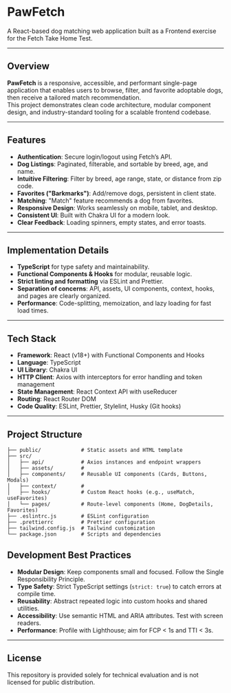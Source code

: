 # PawFetch

A React-based dog matching web application built as a Frontend exercise for the Fetch Take Home Test.

---

## Overview

**PawFetch** is a responsive, accessible, and performant single-page application that enables users to browse, filter, and favorite adoptable dogs, then receive a tailored match recommendation.  
This project demonstrates clean code architecture, modular component design, and industry-standard tooling for a scalable frontend codebase.

---

## Features

- **Authentication**: Secure login/logout using Fetch’s API.
- **Dog Listings**: Paginated, filterable, and sortable by breed, age, and name.
- **Intuitive Filtering**: Filter by breed, age range, state, or distance from zip code.
- **Favorites ("Barkmarks")**: Add/remove dogs, persistent in client state.
- **Matching**: "Match" feature recommends a dog from favorites.
- **Responsive Design**: Works seamlessly on mobile, tablet, and desktop.
- **Consistent UI**: Built with Chakra UI for a modern look.
- **Clear Feedback**: Loading spinners, empty states, and error toasts.

---

## Implementation Details

- **TypeScript** for type safety and maintainability.
- **Functional Components & Hooks** for modular, reusable logic.
- **Strict linting and formatting** via ESLint and Prettier.
- **Separation of concerns**: API, assets, UI components, context, hooks, and pages are clearly organized.
- **Performance**: Code-splitting, memoization, and lazy loading for fast load times.

---

## Tech Stack

- **Framework**: React (v18+) with Functional Components and Hooks
- **Language**: TypeScript
- **UI Library**: Chakra UI
- **HTTP Client**: Axios with interceptors for error handling and token management
- **State Management**: React Context API with useReducer
- **Routing**: React Router DOM
- **Code Quality**: ESLint, Prettier, Stylelint, Husky (Git hooks)

---

## Project Structure

```
├── public/             # Static assets and HTML template
├── src/
│   ├── api/            # Axios instances and endpoint wrappers
│   ├── assets/         # 
│   ├── components/     # Reusable UI components (Cards, Buttons, Modals)
│   ├── context/        # 
│   ├── hooks/          # Custom React hooks (e.g., useMatch, useFavorites)
│   └── pages/          # Route-level components (Home, DogDetails, Favorites)
├── .eslintrc.js        # ESLint configuration
├── .prettierrc         # Prettier configuration
├── tailwind.config.js  # Tailwind customization
└── package.json        # Scripts and dependencies
```

## Development Best Practices

- **Modular Design**: Keep components small and focused. Follow the Single Responsibility Principle.
- **Type Safety**: Strict TypeScript settings (`strict: true`) to catch errors at compile time.
- **Reusability**: Abstract repeated logic into custom hooks and shared utilities.
- **Accessibility**: Use semantic HTML and ARIA attributes. Test with screen readers.
- **Performance**: Profile with Lighthouse; aim for FCP < 1s and TTI < 3s.

---

## License

This repository is provided solely for technical evaluation and is not licensed for public distribution.
